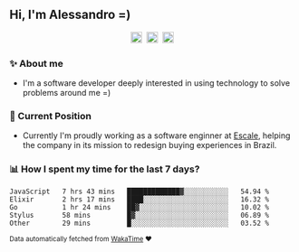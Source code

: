 ## Hi, I'm Alessandro =)

<p align="center">
  <a href="https://www.linkedin.com/in/alessandro-costa-dev/"><img src="https://img.shields.io/badge/-alessandro--costa--dev-%233f7ec6?style=flat-square&logo=Linkedin&logoColor=white" height="20"/></a>&nbsp;&nbsp;<a href="https://medium.com/@alessandro_costa"><img src="https://img.shields.io/badge/-%40alessandro__costa-%20black?style=flat-square&logo=Medium" height="20"/></a>&nbsp;&nbsp;<a href="mailto:alessandro96fc@gmail.com"><img src="https://img.shields.io/badge/-alessandro96fc%40gmail.com-%23c14438?style=flat-square&logo=Gmail&logoColor=white" height="20"/></a>
</p>

### :sparkles: About me

- I'm a software developer deeply interested in using technology to solve problems around me =)

### :office: Current Position 

-  Currently I'm proudly working as a software enginner at [Escale](https://github.com/escaletech), helping the company in its mission to redesign buying experiences in Brazil.

### :bar_chart: How I spent my time for the last 7 days?

<!--START_SECTION:waka-->
```text
JavaScript   7 hrs 43 mins   █████████████▓░░░░░░░░░░░   54.94 % 
Elixir       2 hrs 17 mins   ████░░░░░░░░░░░░░░░░░░░░░   16.32 % 
Go           1 hr 24 mins    ██▓░░░░░░░░░░░░░░░░░░░░░░   10.02 % 
Stylus       58 mins         █▓░░░░░░░░░░░░░░░░░░░░░░░   06.89 % 
Other        29 mins         █░░░░░░░░░░░░░░░░░░░░░░░░   03.52 % 
```
<!--END_SECTION:waka-->

<sub>Data automatically fetched from [WakaTime](https://wakatime.com/) :heart:</sub>
